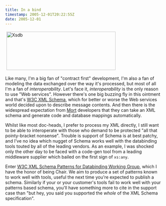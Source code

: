 ```yaml
---
title: In a bind
timestamp: 2005-12-01T20:22:55Z
date: 2005-12-01
---
```


<a href="http://www.w3.org/2002/ws/xsdb/"><img src="http://blog.whatfettle.com/xsdb.jpg" height="123" width="350" border="0" hspace="4" vspace="4" alt="Xsdb" /></a>
<p>
Like many, I'm a big fan of "contract first" development, I'm also a fan of modeling the data exchanged over the way it's processed, but most of all I'm a fan of <i>interoperability</i>. Let's face it, <i>interoperability</i> is the only reason to use "Web services". However there's one big buzzing fly in this ointment and that's <a href="http://www.w3.org/XML/Schema#dev">W3C XML Schema</a>, which for better or worse the Web services world decided upon to describe message contents. And then there is the widespread expectation from <a href="http://www.lhotka.net/WeBlog/PermaLink,guid,9a45f49b-6790-4243-a747-419b064497d4.aspx">Mort</a> developers that they can take an XML schema and generate code and database mappings automatically. 
</p>
<p>
Whilst like most doc-heads, I prefer to process my XML directly, I still want to be able to interoperate with those who demand to be protected "all that pointy-bracket nonsense". Trouble is support of Schema is at best patchy, and I've no idea which nugget of Schema works well with the databinding tools touted by all of the leading vendors. As an example, I was shocked only the other day to be faced with a code-gen tool from a leading middleware supplier which bailed on the first sign of <code>xs:any</code>.
</p>
<p>
Enter <a href="http://www.w3.org/2002/ws/databinding/">W3C XML Schema Patterns for Databinding Working Group</a>, which I have the honor of being Chair. We aim to produce a set of patterns known to work well with tools, useful the next time you're expected to publish a schema. Similarly if your or your customer's tools fail to work well with your patterns based schema, you'll have something more to cite in the support case than "but hey, you said you supported the <i>whole</i> of the XML Schema specification".
</p>

